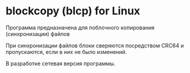 # blockcopy (blcp) for Linux
Программа предназначена для поблочного копирования (синхронизации) файлов

При синхронизации файлов блоки сверяются посредством CRC64 и пропускаются, если в них не было изменений.

В разработке сетевая версия программы.
